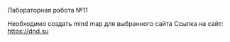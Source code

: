 Лабораторная работа №11

Необходимо создать mind map для выбранного сайта
Ссылка на сайт:
https://dnd.su
